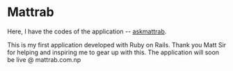# Mattrab

Here, I have the codes of the application -- [askmattrab]('https://askmattrab.com/').

This is my first application developed with Ruby on Rails. Thank you Matt Sir for helping and inspiring me to gear up with this. The application will soon be live @ mattrab.com.np
